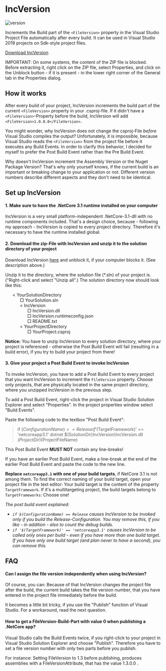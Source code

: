 # IncVersion
![version](https://img.shields.io/badge/version-1.2-blue)

Increments the Build part of the `<FileVersion>` property in the Visual Studio Project File automatically after every build. 
It can be used in Visual Studio 2019 projects on Sdk-style project files.

[Download IncVersion](https://github.com/FolkerKinzel/IncVersion/tree/master/binaries/IncVersion.zip)

IMPORTANT: On some systems, the content of the ZIP file is blocked. Before extracting it, right click on the ZIP file, select Properties, and click on the Unblock button - if it is present - in the lower right corner of the General tab in the Properties dialog.

## How it works

After every build of your project, IncVersion increments the build part of the current `<FileVersion>` property in your .csproj-file. If it didn't have
a `<FileVersion>`-Property before the build, IncVersion will add `<FileVersion>1.0.0.0</FileVersion>`.

You might wonder, why IncVersion does not change the csproj-File *before* Visual Studio compiles the output? Unfortunately, it is impossible, 
because Visual Studio reads the `<FileVersion>` from the project file before it executes any Build Events. In order to clarify this behavior, 
I decided for myself to prefer the Post Build Event rather than the Pre Build Event.

Why doesn't IncVersion increment the Assembly Version or the Nuget Package Version? That's why only yourself knows, if the current build is an 
important or breaking change to your application or not. Different version numbers describe different aspects and they don't need to be identical.



## Set up IncVersion

#### 1. Make sure to have the .NetCore 3.1 runtime installed on your computer

IncVersion is a very small platform-independent .NetCore-3.1-dll with no runtime components included. That's a design choice, because - following my
approach - IncVersion is copied to every project directory. Therefore it's necessary to have the runtime installed global.



#### 2. Download the zip-File with IncVersion and unzip it to the solution directory of your project

Download IncVersion [here](https://github.com/FolkerKinzel/IncVersion/tree/master/binaries/IncVersion.zip) and unblock it, if your computer blocks it. (See description above.)

Unzip it to the directory, where the solution file (*.sln) of your project is. ("Right-click and select "Unzip all".) The solution directory now should look like this:

<ul type="none">
<li>&lt; YourSolutionDirectory</>
<li>
   <ul type="none">
       <li>&#9633; YourSolution.sln</li>
       <li>&lt; IncVersion</li>
       <li>
          <ul type="none">
             <li>&#9633; IncVersion.dll</li>
             <li>&#9633; IncVersion.runtimeconfig.json</li>
             <li>&#9633; README.txt</li>
         </ul>
      </li>
      <li>&lt; YourProjectDirectory</li>
      <li>
          <ul type="none">
             <li>&#9633; YourProject.csproj</li>
         </ul>
      </li>
  </ul
</li>
</ul>

**Notice:** You have to unzip IncVersion to every solution directory, where your project is referenced - 
otherwise the Post Build Event will fail (resulting in a build error), if you try to build your project 
from there!

#### 3. Give your project a Post Build Event to invoke IncVersion
To invoke IncVersion, you have to add a Post Build Event to every project that you want IncVersion to increment the `FileVersion` property. Choose only
projects, that are physically located in the same project directory, where you unzipped IncVersion in the previous step.

To add a Post Build Event, right-click the project in Visual Studio Solution Explorer and select "Properties". In the project properties window select "Build Events".


Paste the following code to the textbox "Post Build Event":
> if $(ConfigurationName) == Release if '$(TargetFramework)' == 'netcoreapp3.1' dotnet $(SolutionDir)IncVersion\IncVersion.dll $(ProjectDir)$(ProjectFileName)

This Post Build Event **MUST NOT** contain any line-breaks!

If you have an earlier Post Build Event, make a line-break at the end of the earlier Post Build Event and paste the code to the new line.

**Replace `netcoreapp3.1` with one of your build targets**, if NetCore 3.1 is not among them. To find the correct naming of your build target, 
open your project file in the text editor: Your build target is the content of the property `TargetFramework`. If it's a multitargeting project,
the build targets belong to `TargetFrameworks`: Choose one!

*The post build event explained:*
* _`if $(ConfigurationName) == Release` causes IncVersion to be invoked only if you build the Release-Configuration. You may remove this, if you like
               - in addition - also to count the debug builds._
* _`if '$(TargetFramework)' == 'netcoreapp3.1'` causes IncVersion to be called only ones per build - even if you have more than one build target.
  If you have only one build target (and plan never to have a second), you can remove this._


## FAQ

#### Can I assign the file version independently when using IncVersion?

Of course, you can: Because of that IncVersion changes the project file after the build, the current build takes the file version number, that you
have entered in the project file immediately before the build.

It becomes a little bit tricky, if you use the "Publish" function of Visual Studio. For a workaround, read the next question.

#### How to get a FileVersion-Build-Part with value 0 when publishing a .NetCore app?

Visual Studio calls the Build Events twice, if you right-click to your project in Visual Studio Solution Explorer and choose "Publish". Therefore
you have to set a file version number with only two parts before you publish.

For instance: Setting FileVersion to 1.3 before publishing, produces assemblies
with a FileVersionAttribute, that has the value 1.3.0.0 .


